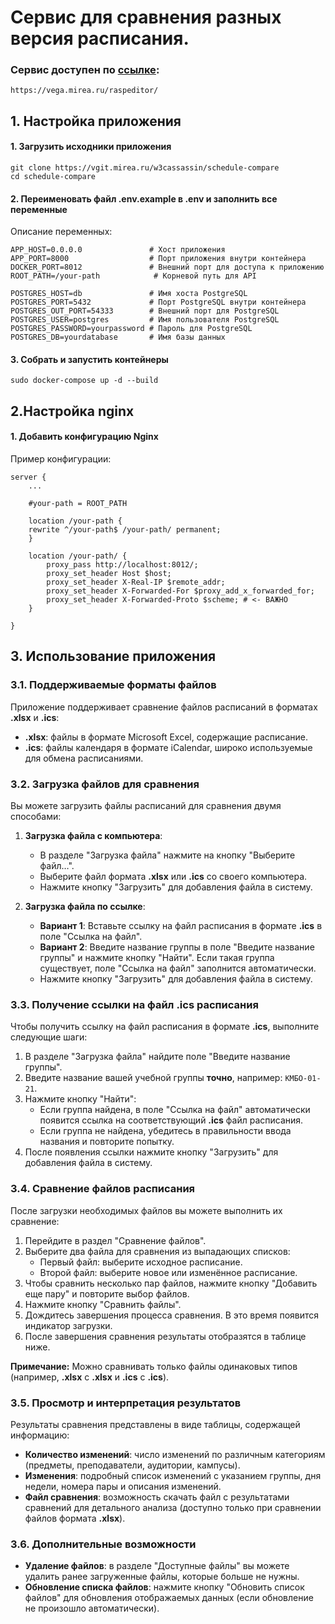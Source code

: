 

# Сервис для сравнения разных версия расписания.  

### Сервис доступен по [ссылке](https://vega.mirea.ru/raspeditor/):
```
https://vega.mirea.ru/raspeditor/
```

## 1. Настройка приложения
#### 1. Загрузить исходники приложения
```
git clone https://vgit.mirea.ru/w3cassassin/schedule-compare
cd schedule-compare
```
#### 2. Переименовать файл .env.example в .env и заполнить все переменные
Описание переменных:
```
APP_HOST=0.0.0.0               # Хост приложения
APP_PORT=8000                  # Порт приложения внутри контейнера
DOCKER_PORT=8012               # Внешний порт для доступа к приложению
ROOT_PATH=/your-path            # Корневой путь для API

POSTGRES_HOST=db               # Имя хоста PostgreSQL
POSTGRES_PORT=5432             # Порт PostgreSQL внутри контейнера
POSTGRES_OUT_PORT=54333        # Внешний порт для PostgreSQL
POSTGRES_USER=postgres         # Имя пользователя PostgreSQL
POSTGRES_PASSWORD=yourpassword # Пароль для PostgreSQL
POSTGRES_DB=yourdatabase       # Имя базы данных

```
#### 3. Собрать и запустить контейнеры
``` 
sudo docker-compose up -d --build
```
## 2.Настройка nginx
#### 1. Добавить конфигурацию Nginx

Пример конфигурации:
```
server {
    ...

    #your-path = ROOT_PATH

    location /your-path { 
    rewrite ^/your-path$ /your-path/ permanent;
    }

    location /your-path/ {
        proxy_pass http://localhost:8012/; 
        proxy_set_header Host $host;
        proxy_set_header X-Real-IP $remote_addr;
        proxy_set_header X-Forwarded-For $proxy_add_x_forwarded_for;
        proxy_set_header X-Forwarded-Proto $scheme; # <- ВАЖНО
    }

}
```

## 3. Использование приложения

### 3.1. Поддерживаемые форматы файлов

Приложение поддерживает сравнение файлов расписаний в форматах **.xlsx** и **.ics**:

- **.xlsx**: файлы в формате Microsoft Excel, содержащие расписание.
- **.ics**: файлы календаря в формате iCalendar, широко используемые для обмена расписаниями.

### 3.2. Загрузка файлов для сравнения

Вы можете загрузить файлы расписаний для сравнения двумя способами:

1. **Загрузка файла с компьютера**:
   - В разделе "Загрузка файла" нажмите на кнопку "Выберите файл…".
   - Выберите файл формата **.xlsx** или **.ics** со своего компьютера.
   - Нажмите кнопку "Загрузить" для добавления файла в систему.

2. **Загрузка файла по ссылке**:
   - **Вариант 1**: Вставьте ссылку на файл расписания в формате **.ics** в поле "Ссылка на файл".
   - **Вариант 2**: Введите название группы в поле "Введите название группы" и нажмите кнопку "Найти". Если такая группа существует, поле "Ссылка на файл" заполнится автоматически.
   - Нажмите кнопку "Загрузить" для добавления файла в систему.

### 3.3. Получение ссылки на файл **.ics** расписания

Чтобы получить ссылку на файл расписания в формате **.ics**, выполните следующие шаги:

1. В разделе "Загрузка файла" найдите поле "Введите название группы".
2. Введите название вашей учебной группы **точно**, например: `КМБО-01-21`.
3. Нажмите кнопку "Найти":
   - Если группа найдена, в поле "Ссылка на файл" автоматически появится ссылка на соответствующий **.ics** файл расписания.
   - Если группа не найдена, убедитесь в правильности ввода названия и повторите попытку.
4. После появления ссылки нажмите кнопку "Загрузить" для добавления файла в систему.


### 3.4. Сравнение файлов расписания

После загрузки необходимых файлов вы можете выполнить их сравнение:

1. Перейдите в раздел "Сравнение файлов".
2. Выберите два файла для сравнения из выпадающих списков:
   - Первый файл: выберите исходное расписание.
   - Второй файл: выберите новое или изменённое расписание.
3. Чтобы сравнить несколько пар файлов, нажмите кнопку "Добавить еще пару" и повторите выбор файлов.
4. Нажмите кнопку "Сравнить файлы".
5. Дождитесь завершения процесса сравнения. В это время появится индикатор загрузки.
6. После завершения сравнения результаты отобразятся в таблице ниже.

**Примечание:** Можно сравнивать только файлы одинаковых типов (например, **.xlsx** с **.xlsx** и **.ics** с **.ics**).

### 3.5. Просмотр и интерпретация результатов

Результаты сравнения представлены в виде таблицы, содержащей информацию:

- **Количество изменений**: число изменений по различным категориям (предметы, преподаватели, аудитории, кампусы).
- **Изменения**: подробный список изменений с указанием группы, дня недели, номера пары и описания изменений.
- **Файл сравнения**: возможность скачать файл с результатами сравнений для детального анализа (доступно только при сравнении файлов формата **.xlsx**).


### 3.6. Дополнительные возможности

- **Удаление файлов**: в разделе "Доступные файлы" вы можете удалить ранее загруженные файлы, которые больше не нужны.
- **Обновление списка файлов**: нажмите кнопку "Обновить список файлов" для обновления отображаемых данных (если обновление не произошло автоматически).
